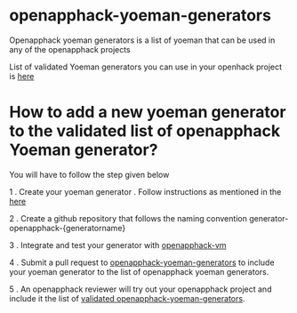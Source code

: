 # openapphack-yoeman-generators

Openapphack yoeman generators  is a list of yoeman that can be used in any of the openapphack projects

List of validated Yoeman generators you can use in your openhack project is [here](https://github.com/WiproOpenSourcePractice/openapphack-yoeman-generators/wiki/Validated-Openapphack-Yoeman-Generators)

# How to add a new yoeman generator to the validated list of openapphack Yoeman generator?

You will have to follow the step given below

1 . Create your yoeman generator . Follow instructions as mentioned in the [here](http://yeoman.io/authoring/)  

2 . Create a github repository that follows the naming convention generator-openapphack-{generatorname}

3 . Integrate and test your generator with [openapphack-vm](https://github.com/WiproOpenSourcePractice/openapphack-vm)

4 . Submit a pull request to [openapphack-yoeman-generators](https://github.com/WiproOpenSourcePractice/openapphack-yoeman-generators) to include your yoeman generator to the list of openapphack yoeman generators.

5 . An openapphack reviewer will try out your openapphack project and include it the list of [validated openapphack-yoeman-generators](https://github.com/WiproOpenSourcePractice/openapphack-yoeman-generators/blob/master/validated-openapphack-yoeman-generators.md).




